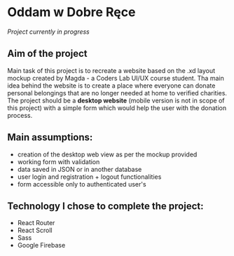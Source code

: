 # Oddam w Dobre Ręce
*Project currently in progress*

## Aim of the project
Main task of this project is to recreate a website based on the .xd layout mockup created by Magda - a Coders Lab UI/UX course student.
Tha main idea behind the website is to create a place where everyone can donate personal belongings that are no longer needed at home to verified charities.
The project should be a **desktop website** (mobile version is not in scope of this project) with a simple form which would help the user with the donation process.

## Main assumptions:
- creation of the desktop web view as per the mockup provided
- working form with validation
- data saved in JSON or in another database
- user login and registration + logout functionalities
- form accessible only to authenticated user's

## Technology I chose to complete the project:
- React Router
- React Scroll
- Sass
- Google Firebase
